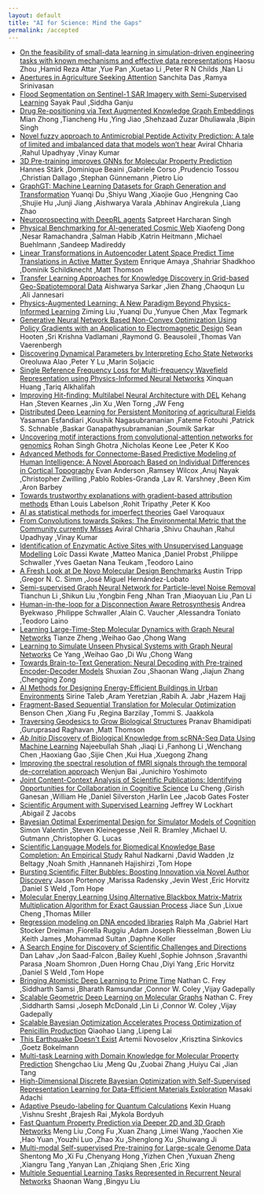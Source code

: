 ```yaml
---
layout: default
title: "AI for Science: Mind the Gaps"
permalink: /accepted
---
```


- [On the feasibility of small-data learning in simulation-driven engineering tasks with known mechanisms and effective data representations](https://openreview.net/forum?id=qvxJBCp7aji) Haosu Zhou ,Hamid Reza Attar ,Yue Pan ,Xuetao Li ,Peter R N Childs ,Nan Li
- [Apertures in Agriculture Seeking Attention](https://openreview.net/forum?id=vKrGCS5uUhb) Sanchita Das ,Ramya Srinivasan
- [Flood Segmentation on Sentinel-1 SAR Imagery with Semi-Supervised Learning](https://openreview.net/forum?id=kXgbFvXcwDX) Sayak Paul ,Siddha Ganju
- [Drug Re-positioning via Text Augmented Knowledge Graph Embeddings](https://openreview.net/forum?id=qI-IS8DPq_N) Mian Zhong ,Tiancheng Hu ,Ying Jiao ,Shehzaad Zuzar Dhuliawala ,Bipin Singh
- [Novel fuzzy approach to Antimicrobial Peptide Activity Prediction: A tale of limited and imbalanced data that models won’t hear](https://openreview.net/forum?id=x0tzOYvapDl) Aviral Chharia ,Rahul Upadhyay ,Vinay Kumar
- [3D Pre-training improves GNNs for Molecular Property Prediction](https://openreview.net/forum?id=8K23ZyTIKuF) Hannes Stärk ,Dominique Beaini ,Gabriele Corso ,Prudencio Tossou ,Christian Dallago ,Stephan Günnemann ,Pietro Lio
- [GraphGT: Machine Learning Datasets for Graph Generation and Transformation](https://openreview.net/forum?id=nUktmJLz0up) Yuanqi Du ,Shiyu Wang ,Xiaojie Guo ,Hengning Cao ,Shujie Hu ,Junji Jiang ,Aishwarya Varala ,Abhinav Angirekula ,Liang Zhao
- [Neuroprospecting with DeepRL agents](https://openreview.net/forum?id=5Q-sYQ9tD5j) Satpreet Harcharan Singh
- [Physical Benchmarking for AI-generated Cosmic Web](https://openreview.net/forum?id=7lTdLaW9jEB) Xiaofeng Dong ,Nesar Ramachandra ,Salman Habib ,Katrin Heitmann ,Michael Buehlmann ,Sandeep Madireddy
- [Linear Transformations in Autoencoder Latent Space Predict Time Translations in Active Matter System](https://openreview.net/forum?id=ZDBDTHSoMDU) Enrique Amaya ,Shahriar Shadkhoo ,Dominik Schildknecht ,Matt Thomson
- [Transfer Learning Approaches for Knowledge Discovery in Grid-based Geo-Spatiotemporal Data](https://openreview.net/forum?id=mC6-nsYtacP) Aishwarya Sarkar ,Jien Zhang ,Chaoqun Lu ,Ali Jannesari
- [Physics-Augmented Learning: A New Paradigm Beyond Physics-Informed Learning](https://openreview.net/forum?id=suxElmrPNAY) Ziming Liu ,Yuanqi Du ,Yunyue Chen ,Max Tegmark
- [Generative Neural Network Based Non-Convex Optimization Using Policy Gradients with an Application to Electromagnetic Design](https://openreview.net/forum?id=SodRp33gCuk) Sean Hooten ,Sri Krishna Vadlamani ,Raymond G. Beausoleil ,Thomas Van Vaerenbergh
- [Discovering Dynamical Parameters by Interpreting Echo State Networks](https://openreview.net/forum?id=coaSxusdBLX) Oreoluwa Alao ,Peter Y Lu ,Marin Soljacic
- [Single Reference Frequency Loss for Multi-frequency Wavefield Representation using Physics-Informed Neural Networks](https://openreview.net/forum?id=YKOxeWFsQfq) Xinquan Huang ,Tariq Alkhalifah
- [Improving Hit-finding: Multilabel Neural Architecture with DEL](https://openreview.net/forum?id=fScB3uII-JV) Kehang Han ,Steven Kearnes ,Jin Xu ,Wen Torng ,JW Feng
- [Distributed Deep Learning for Persistent Monitoring of agricultural Fields](https://openreview.net/forum?id=rctFXFsFvbI) Yasaman Esfandiari ,Koushik Nagasubramanian ,Fateme Fotouhi ,Patrick S. Schnable ,Baskar Ganapathysubramanian ,Soumik Sarkar
- [Uncovering motif interactions from convolutional-attention networks for genomics](https://openreview.net/forum?id=ITOQhccyRsk) Rohan Singh Ghotra ,Nicholas Keone Lee ,Peter K Koo
- [Advanced Methods for Connectome-Based Predictive Modeling of Human Intelligence: A Novel Approach Based on Individual Differences in Cortical Topography](https://openreview.net/forum?id=VJ1KoBzl3ja) Evan Anderson ,Ramsey Wilcox ,Anuj Nayak ,Christopher Zwilling ,Pablo Robles-Granda ,Lav R. Varshney ,Been Kim ,Aron Barbey
- [Towards trustworthy explanations with gradient-based attribution methods](https://openreview.net/forum?id=LGgo0wPM2MF) Ethan Louis Labelson ,Rohit Tripathy ,Peter K Koo
- [AI as statistical methods for imperfect theories](https://openreview.net/forum?id=rzWxx4jAH79) Gael Varoquaux
- [From Convolutions towards Spikes: The Environmental Metric that the Community currently Misses](https://openreview.net/forum?id=wqYZ9dsHrCq) Aviral Chharia ,Shivu Chauhan ,Rahul Upadhyay ,Vinay Kumar
- [Identification of Enzymatic Active Sites with Unsupervised Language Modelling](https://openreview.net/forum?id=ys8reOFHJdw) Loïc Dassi Kwate ,Matteo Manica ,Daniel Probst ,Philippe Schwaller ,Yves Gaetan Nana Teukam ,Teodoro Laino
- [A Fresh Look at De Novo Molecular Design Benchmarks](https://openreview.net/forum?id=gS3XMun4cl_) Austin Tripp ,Gregor N. C. Simm ,José Miguel Hernández-Lobato
- [Semi-supervised Graph Neural Network for Particle-level Noise Removal](https://openreview.net/forum?id=kTIngiqLU-X) Tianchun Li ,Shikun Liu ,Yongbin Feng ,Nhan Tran ,Miaoyuan Liu ,Pan Li
- [Human-in-the-loop for a Disconnection Aware Retrosynthesis](https://openreview.net/forum?id=-xfwlkmsfN1) Andrea Byekwaso ,Philippe Schwaller ,Alain C. Vaucher ,Alessandra Toniato ,Teodoro Laino
- [Learning Large-Time-Step Molecular Dynamics with Graph Neural Networks](https://openreview.net/forum?id=cmXGBW7hN6Q) Tianze Zheng ,Weihao Gao ,Chong Wang
- [Learning to Simulate Unseen Physical Systems with Graph Neural Networks](https://openreview.net/forum?id=9Xh1v7Y9MAj) Ce Yang ,Weihao Gao ,Di Wu ,Chong Wang
- [Towards Brain-to-Text Generation: Neural Decoding with Pre-trained Encoder-Decoder Models](https://openreview.net/forum?id=13IJlk221xG) Shuxian Zou ,Shaonan Wang ,Jiajun Zhang ,Chengqing Zong
- [AI Methods for Designing Energy-Efficient Buildings in Urban Environments](https://openreview.net/forum?id=ar4JQAhtYS5) Sirine Taleb ,Aram Yeretzian ,Rabih A. Jabr ,Hazem Hajj
- [Fragment-Based Sequential Translation for Molecular Optimization](https://openreview.net/forum?id=E_Slr0JVvuC) Benson Chen ,Xiang Fu ,Regina Barzilay ,Tommi S. Jaakkola
- [Traversing Geodesics to Grow Biological Structures](https://openreview.net/forum?id=d98iZejhrGe) Pranav Bhamidipati ,Guruprasad Raghavan ,Matt Thomson
- [$\textit{Ab Initio}$ Discovery of Biological Knowledge from scRNA-Seq Data Using Machine Learning](https://openreview.net/forum?id=MVycrVfZtUx) Najeebullah Shah ,Jiaqi Li ,Fanhong Li ,Wenchang Chen ,Haoxiang Gao ,Sijie Chen ,Kui Hua ,Xuegong Zhang
- [Improving the spectral resolution of fMRI signals through the temporal de-correlation approach](https://openreview.net/forum?id=kbvHXsyQjd1) Wenjun Bai ,Junichiro Yoshimoto
- [Joint Content-Context Analysis of Scientific Publications: Identifying Opportunities for Collaboration in Cognitive Science](https://openreview.net/forum?id=yzVECygEpF_) Lu Cheng ,Girish Ganesan ,William He ,Daniel Silverston ,Harlin Lee ,Jacob Gates Foster
- [Scientific Argument with Supervised Learning](https://openreview.net/forum?id=uGe5cXJXkib) Jeffrey W Lockhart ,Abigail Z Jacobs
- [Bayesian Optimal Experimental Design for Simulator Models of Cognition](https://openreview.net/forum?id=PNMTx1cx3UU) Simon Valentin ,Steven Kleinegesse ,Neil R. Bramley ,Michael U. Gutmann ,Christopher G. Lucas
- [Scientific Language Models for Biomedical Knowledge Base Completion: An Empirical Study](https://openreview.net/forum?id=3pOp2EXTxWg) Rahul Nadkarni ,David Wadden ,Iz Beltagy ,Noah Smith ,Hannaneh Hajishirzi ,Tom Hope
- [Bursting Scientific Filter Bubbles: Boosting Innovation via Novel Author Discovery](https://openreview.net/forum?id=bpTUY9QcROH) Jason Portenoy ,Marissa Radensky ,Jevin West ,Eric Horvitz ,Daniel S Weld ,Tom Hope
- [Molecular Energy Learning Using Alternative Blackbox Matrix-Matrix Multiplication Algorithm for Exact Gaussian Process](https://openreview.net/forum?id=lyJ9BRKUzms) Jiace Sun ,Lixue Cheng ,Thomas Miller
- [Regression modeling on DNA encoded libraries](https://openreview.net/forum?id=rrcoPmV1XgN) Ralph Ma ,Gabriel Hart Stocker Dreiman ,Fiorella Ruggiu ,Adam Joseph Riesselman ,Bowen Liu ,Keith James ,Mohammad Sultan ,Daphne Koller
- [A Search Engine for Discovery of Scientific Challenges and Directions](https://openreview.net/forum?id=-Vtgk5VlsKf) Dan Lahav ,Jon Saad-Falcon ,Bailey Kuehl ,Sophie Johnson ,Sravanthi Parasa ,Noam Shomron ,Duen Horng Chau ,Diyi Yang ,Eric Horvitz ,Daniel S Weld ,Tom Hope
- [Bringing Atomistic Deep Learning to Prime Time](https://openreview.net/forum?id=TpCJZjDEsXe) Nathan C. Frey ,Siddharth Samsi ,Bharath Ramsundar ,Connor W. Coley ,Vijay Gadepally
- [Scalable Geometric Deep Learning on Molecular Graphs](https://openreview.net/forum?id=oeq0YQYn8Dv) Nathan C. Frey ,Siddharth Samsi ,Joseph McDonald ,Lin Li ,Connor W. Coley ,Vijay Gadepally
- [Scalable Bayesian Optimization Accelerates Process Optimization of Penicillin Production](https://openreview.net/forum?id=UVdSYXMNdOe) Qiaohao Liang ,Lipeng Lai
- [This Earthquake Doesn't Exist](https://openreview.net/forum?id=YJnpUHXNtQf) Artemii Novoselov ,Krisztina Sinkovics ,Goetz Bokelmann
- [Multi-task Learning with Domain Knowledge for Molecular Property Prediction](https://openreview.net/forum?id=6cWgY5Epwzo) Shengchao Liu ,Meng Qu ,Zuobai Zhang ,Huiyu Cai ,Jian Tang
- [High-Dimensional Discrete Bayesian Optimization with Self-Supervised Representation Learning for Data-Efficient Materials Exploration](https://openreview.net/forum?id=xJhjehqjQeB) Masaki Adachi
- [Adaptive Pseudo-labeling for Quantum Calculations](https://openreview.net/forum?id=euX4TU0ryp2) Kexin Huang ,Vishnu Sresht ,Brajesh Rai ,Mykola Bordyuh
- [Fast Quantum Property Prediction via Deeper 2D and 3D Graph Networks](https://openreview.net/forum?id=4eQV5amfVNL) Meng Liu ,Cong Fu ,Xuan Zhang ,Limei Wang ,Yaochen Xie ,Hao Yuan ,Youzhi Luo ,Zhao Xu ,Shenglong Xu ,Shuiwang Ji
- [Multi-modal Self-supervised Pre-training for Large-scale Genome Data](https://openreview.net/forum?id=fdV-GZ4LPfn) Shentong Mo ,Xi Fu ,Chenyang Hong ,Yizhen Chen ,Yuxuan Zheng ,Xiangru Tang ,Yanyan Lan ,Zhiqiang Shen ,Eric Xing
- [Multiple Sequential Learning Tasks Represented in Recurrent Neural Networks](https://openreview.net/forum?id=wi5u5Ob4XZ4) Shaonan Wang ,Bingyu Liu
